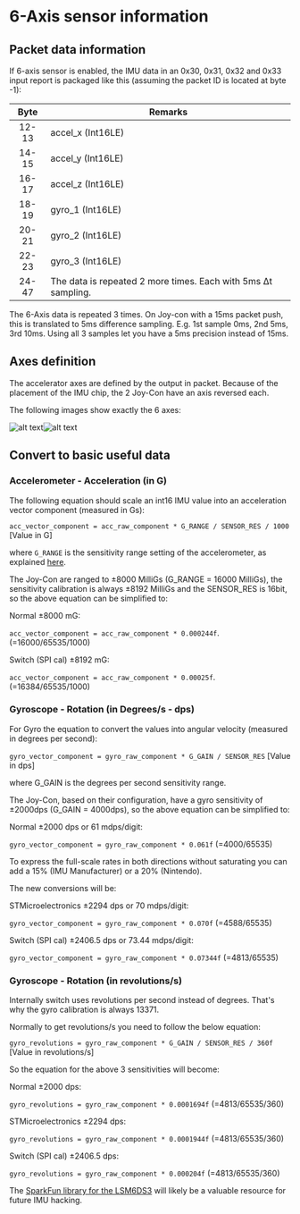 # 6-Axis sensor information

## Packet data information

If 6-axis sensor is enabled, the IMU data in an 0x30, 0x31, 0x32 and 0x33 input report is packaged like this (assuming the packet ID is located at byte -1):

| Byte       | Remarks                                                       |
|:----------:| ------------------------------------------------------------- |
|   12-13    | accel_x (Int16LE)                                             |
|   14-15    | accel_y (Int16LE)                                             |
|   16-17    | accel_z (Int16LE)                                             |
|   18-19    | gyro_1 (Int16LE)                                              |
|   20-21    | gyro_2 (Int16LE)                                              |
|   22-23    | gyro_3 (Int16LE)                                              |
|   24-47    | The data is repeated 2 more times. Each with 5ms Δt sampling. |

The 6-Axis data is repeated 3 times. On Joy-con with a 15ms packet push, this is translated to 5ms difference sampling. E.g. 1st sample 0ms, 2nd 5ms, 3rd 10ms. Using all 3 samples let you have a 5ms precision instead of 15ms.

## Axes definition

The accelerator axes are defined by the output in packet. Because of the placement of the IMU chip, the 2 Joy-Con have an axis reversed each. 

The following images show exactly the 6 axes:

![alt text](http://ctcaer.com/wii/switch/joycon_acc-gyro_left2.png)![alt text](http://ctcaer.com/wii/switch/joycon_acc-gyro_right2.png)

## Convert to basic useful data

### Accelerometer - Acceleration (in G)

The following equation should scale an int16 IMU value into an acceleration vector component (measured in Gs):

`acc_vector_component = acc_raw_component * G_RANGE / SENSOR_RES / 1000` [Value in G]

where `G_RANGE` is the sensitivity range setting of the accelerometer, as explained [here](http://ozzmaker.com/accelerometer-to-g/).

The Joy-Con are ranged to ±8000 MilliGs (G_RANGE = 16000 MilliGs), the sensitivity calibration is always ±8192 MilliGs and the SENSOR_RES is 16bit, so the above equation can be simplified to:

Normal ±8000 mG:

`acc_vector_component = acc_raw_component * 0.000244f`. (=16000/65535/1000)

Switch (SPI cal) ±8192 mG:

`acc_vector_component = acc_raw_component * 0.00025f`. (=16384/65535/1000)

### Gyroscope - Rotation (in Degrees/s - dps)

For Gyro the equation to convert the values into angular velocity (measured in degrees per second):

`gyro_vector_component = gyro_raw_component * G_GAIN / SENSOR_RES` [Value in dps]

where G_GAIN is the degrees per second sensitivity range.

The Joy-Con, based on their configuration, have a gyro sensitivity of ±2000dps (G_GAIN = 4000dps), so the above equation can be simplified to:

Normal ±2000 dps or 61 mdps/digit:

`gyro_vector_component = gyro_raw_component * 0.061f` (=4000/65535)

To express the full-scale rates in both directions without saturating you can add a 15% (IMU Manufacturer) or a 20% (Nintendo).

The new conversions will be:  

STMicroelectronics ±2294 dps or 70 mdps/digit:

`gyro_vector_component = gyro_raw_component * 0.070f` (=4588/65535)

Switch (SPI cal) ±2406.5 dps or 73.44 mdps/digit:

`gyro_vector_component = gyro_raw_component * 0.07344f` (=4813/65535)

### Gyroscope - Rotation (in revolutions/s)

Internally switch uses revolutions per second instead of degrees. That's why the gyro calibration is always 13371.

Normally to get revolutions/s you need to follow the below equation:

`gyro_revolutions = gyro_raw_component * G_GAIN / SENSOR_RES / 360f` [Value in revolutions/s]

So the equation for the above 3 sensitivities will become:

Normal ±2000 dps:

`gyro_revolutions = gyro_raw_component * 0.0001694f` (=4813/65535/360)

STMicroelectronics ±2294 dps:

`gyro_revolutions = gyro_raw_component * 0.0001944f` (=4813/65535/360)

Switch (SPI cal) ±2406.5 dps:

`gyro_revolutions = gyro_raw_component * 0.000204f` (=4813/65535/360)

The [SparkFun library for the LSM6DS3](https://github.com/sparkfun/SparkFun_LSM6DS3_Arduino_Library) will likely be a valuable resource for future IMU hacking.
